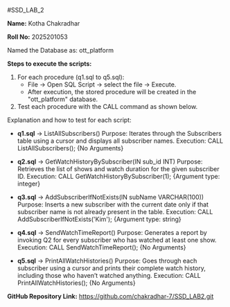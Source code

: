 #SSD_LAB_2

**Name:** Kotha Chakradhar

**Roll No:** 2025201053


Named the Database as: ott_platform

**Steps to execute the scripts:**
1. For each procedure (q1.sql to q5.sql):
   - File → Open SQL Script → select the file → Execute.
   - After execution, the stored procedure will be created in the "ott_platform" database.
2. Test each procedure with the CALL command as shown below.

Explanation and how to test for each script:

- **q1.sql** → ListAllSubscribers()
  Purpose: Iterates through the Subscribers table using a cursor and displays all subscriber names.
  Execution: CALL ListAllSubscribers(); {No Arguments}

- **q2.sql** → GetWatchHistoryBySubscriber(IN sub_id INT)
  Purpose: Retrieves the list of shows and watch duration for the given subscriber ID.
  Execution: CALL GetWatchHistoryBySubscriber(1); {Argument type: integer}

- **q3.sql** → AddSubscriberIfNotExists(IN subName VARCHAR(100))
  Purpose: Inserts a new subscriber with the current date only if that subscriber name is not already present in the table.
  Execution: CALL AddSubscriberIfNotExists('Kim'); {Argument type: string}

- **q4.sql** → SendWatchTimeReport()
  Purpose: Generates a report by invoking Q2 for every subscriber who has watched at least one show.
  Execution: CALL SendWatchTimeReport(); {No Arguments}

- **q5.sql** → PrintAllWatchHistories()
  Purpose: Goes through each subscriber using a cursor and prints their complete watch history, including those who haven’t watched anything.
  Execution: CALL PrintAllWatchHistories(); {No Arguments}

**GitHub Repository Link:** https://github.com/chakradhar-7/SSD_LAB2.git


